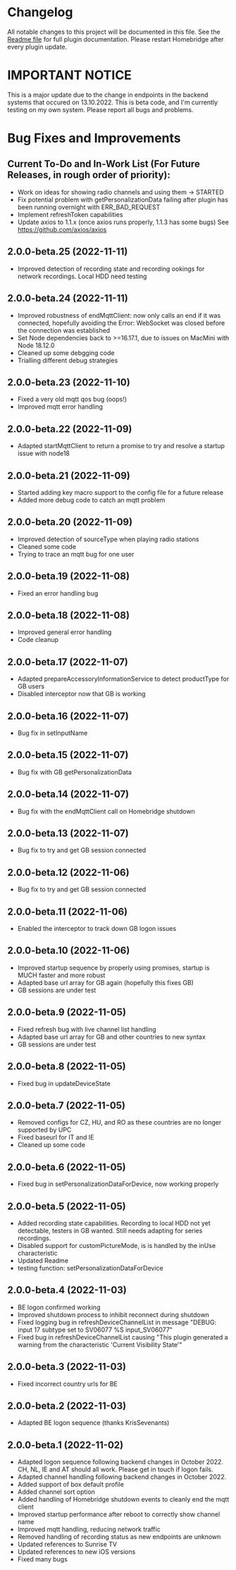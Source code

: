 # Changelog
All notable changes to this project will be documented in this file.
See the [Readme file](https://github.com/jsiegenthaler/homebridge-eosstb/blob/master/README.md) for full plugin documentation.
Please restart Homebridge after every plugin update.

# IMPORTANT NOTICE
This is a major update due to the change in endpoints in the backend systems that occured on 13.10.2022.
This is beta code, and I'm currently testing on my own system.
Please report all bugs and problems.


# Bug Fixes and Improvements

## Current To-Do and In-Work List (For Future Releases, in rough order of priority):
* Work on ideas for showing radio channels and using them -> STARTED
* Fix potential problem with getPersonalizationData failing after plugin has been running overnight with ERR_BAD_REQUEST
* Implement refreshToken capabilities
* Update axios to 1.1.x (once axios runs properly, 1.1.3 has some bugs) See https://github.com/axios/axios


## 2.0.0-beta.25 (2022-11-11)
* Improved detection of recording state and recording ookings for network recordings. Local HDD need testing


## 2.0.0-beta.24 (2022-11-11)
* Improved robustness of endMqttClient: now only calls an end if it was connected, hopefully avoiding the Error: WebSocket was closed before the connection was established
* Set Node dependencies back to >=16.17.1, due to issues on MacMini with Node 18.12.0
* Cleaned up some debgging code
* Trialling different debug strategies


## 2.0.0-beta.23 (2022-11-10)
* Fixed a very old mqtt qos bug (oops!)
* Improved mqtt error handling


## 2.0.0-beta.22 (2022-11-09)
* Adapted startMqttClient to return a promise to try and resolve a startup issue with node18


## 2.0.0-beta.21 (2022-11-09)
* Started adding key macro support to the config file for a future release
* Added more debug code to catch an mqtt problem


## 2.0.0-beta.20 (2022-11-09)
* Improved detection of sourceType when playing radio stations
* Cleaned some code
* Trying to trace an mqtt bug for one user


## 2.0.0-beta.19 (2022-11-08)
* Fixed an error handling bug


## 2.0.0-beta.18 (2022-11-08)
* Improved general error handling
* Code cleanup


## 2.0.0-beta.17 (2022-11-07)
* Adapted prepareAccessoryInformationService to detect productType for GB users
* Disabled interceptor now that GB is working


## 2.0.0-beta.16 (2022-11-07)
* Bug fix in setInputName

## 2.0.0-beta.15 (2022-11-07)
* Bug fix with GB getPersonalizationData


## 2.0.0-beta.14 (2022-11-07)
* Bug fix with the endMqttClient call on Homebridge shutdown


## 2.0.0-beta.13 (2022-11-07)
* Bug fix to try and get GB session connected


## 2.0.0-beta.12 (2022-11-06)
* Bug fix to try and get GB session connected


## 2.0.0-beta.11 (2022-11-06)
* Enabled the interceptor to track down GB logon issues


## 2.0.0-beta.10 (2022-11-06)
* Improved startup sequence by properly using promises, startup is MUCH faster and more robust
* Adapted base url array for GB again (hopefully this fixes GB)
* GB sessions are under test


## 2.0.0-beta.9 (2022-11-05)
* Fixed refresh bug with live channel list handling
* Adapted base url array for GB and other countries to new syntax
* GB sessions are under test


## 2.0.0-beta.8 (2022-11-05)
* Fixed bug in updateDeviceState

## 2.0.0-beta.7 (2022-11-05)
* Removed configs for CZ, HU, and RO as these countries are no longer supported by UPC
* Fixed baseurl for IT and IE
* Cleaned up some code


## 2.0.0-beta.6 (2022-11-05)
* Fixed bug in setPersonalizationDataForDevice, now working properly


## 2.0.0-beta.5 (2022-11-05)
* Added recording state capabilities. Recording to local HDD not yet detectable, testers in GB wanted. Still needs adapting for series recordings.
* Disabled support for customPictureMode, is is handled by the inUse characteristic
* Updated Readme
* testing function: setPersonalizationDataForDevice


## 2.0.0-beta.4 (2022-11-03)
* BE logon confirmed working
* Improved shutdown process to inhibit reconnect during shutdown
* Fixed logging bug in refreshDeviceChannelList in message "DEBUG: input 17 subtype set to SV06077 %S input_SV06077"
* Fixed bug in refreshDeviceChannelList causing "This plugin generated a warning from the characteristic 'Current Visibility State'"


## 2.0.0-beta.3 (2022-11-03)
* Fixed incorrect country urls for BE


## 2.0.0-beta.2 (2022-11-03)
* Adapted BE logon sequence (thanks KrisSevenants)


## 2.0.0-beta.1 (2022-11-02)
* Adapted logon sequence following backend changes in October 2022. CH, NL, IE and AT should all work. Please get in touch if logon fails.
* Adapted channel handling following backend changes in October 2022.
* Added support of box default profile 
* Added channel sort option
* Added handling of Homebridge shutdown events to cleanly end the mqtt client
* Improved startup performance after reboot to correctly show channel name
* Improved mqtt handling, reducing network traffic
* Removed handling of recording status as new endpoints are unknown
* Updated references to Sunrise TV
* Updated references to new iOS versions
* Fixed many bugs
